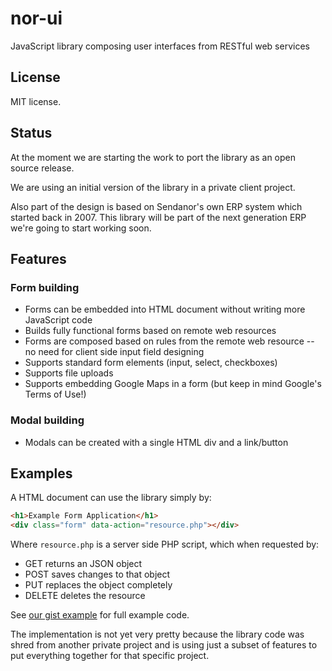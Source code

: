 nor-ui
======

JavaScript library composing user interfaces from RESTful web services

License
-------

MIT license.

Status
------

At the moment we are starting the work to port the library as an open source 
release.

We are using an initial version of the library in a private client project. 

Also part of the design is based on Sendanor's own ERP system which started 
back in 2007. This library will be part of the next generation ERP we're going 
to start working soon.

Features
--------

### Form building

* Forms can be embedded into HTML document without writing more JavaScript code
* Builds fully functional forms based on remote web resources
* Forms are composed based on rules from the remote web resource -- no need for client side input field designing
* Supports standard form elements (input, select, checkboxes)
* Supports file uploads
* Supports embedding Google Maps in a form (but keep in mind Google's Terms of Use!)

### Modal building

* Modals can be created with a single HTML div and a link/button

Examples
--------

A HTML document can use the library simply by:

```html
<h1>Example Form Application</h1>
<div class="form" data-action="resource.php"></div>
```

Where `resource.php` is a server side PHP script, which when requested by:

* GET returns an JSON object
* POST saves changes to that object
* PUT replaces the object completely
* DELETE deletes the resource

See [our gist example](https://gist.github.com/jheusala/5875888) for full 
example code.

The implementation is not yet very pretty because the library code was shred 
from another private project and is using just a subset of features to put 
everything together for that specific project.

